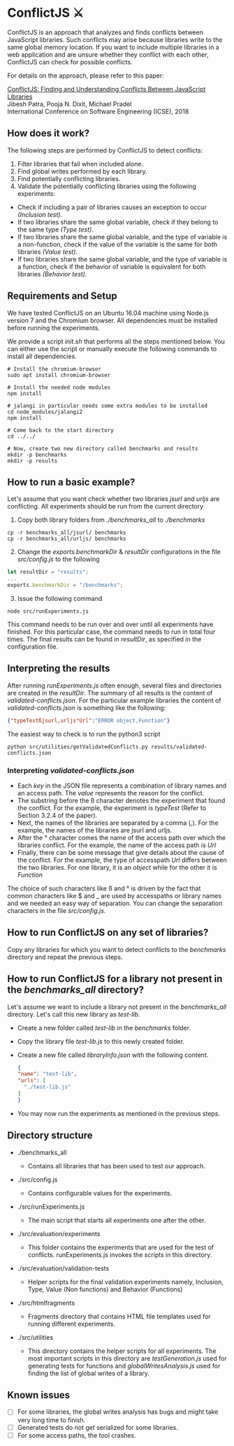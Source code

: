 # ConflictJS ⚔

ConflictJS is an approach that analyzes and finds conflicts between JavaScript libraries. Such conflicts may arise because libraries write to the same global memory location. If you want to include multiple libraries in a web application and are unsure whether they conflict with each other, ConflictJS can check for possible conflicts.

For details on the approach, please refer to this paper:

[ConflictJS: Finding and Understanding Conflicts Between JavaScript Libraries](http://mp.binaervarianz.de/icse2018.pdf)  
Jibesh Patra, Pooja N. Dixit, Michael Pradel  
International Conference on Software Engineering (ICSE), 2018

## How does it work?

The following steps are performed by ConflictJS to detect conflicts:

1. Filter libraries that fail when included alone.
2. Find global writes performed by each library.
3. Find potentially conflicting libraries.
4. Validate the potentially conflicting libraries using the following experiments:

  - Check if including a pair of libraries causes an exception to occur _(Inclusion test)_.
  - If two libraries share the same global variable, check if they belong to the same type _(Type test)_.
  - If two libraries share the same global variable, and the type of variable is a non-function, check if the value of the variable is the same for both libraries _(Value test)_.
  - If two libraries share the same global variable, and the type of variable is a function, check if the behavior of variable is equivalent for both libraries _(Behavior test)_.


## Requirements and Setup
We have tested ConflictJS on an Ubuntu 16.04 machine using Node.js version 7 and
the Chromium browser.
All dependencies must be installed before running the experiments.

We provide a script *init.sh* that performs all the steps mentioned below. You can
either use the script or manually execute the following commands to install all dependencies.

```shell
# Install the chromium-browser
sudo apt install chromium-browser

# Install the needed node modules
npm install

# jalangi in particular needs some extra modules to be installed
cd node_modules/jalangi2
npm install

# Come back to the start directory
cd ../../

# Now, create two new directory called benchmarks and results
mkdir -p benchmarks
mkdir -p results
```


## How to run a basic example?

Let's assume that you want check whether two libraries _jsurl_ and _urljs_ are conflicting. All experiments should be run from the current directory
1. Copy both library folders from _./benchmarks_all_ to _./benchmarks_
```shell
cp -r benchmarks_all/jsurl/ benchmarks
cp -r benchmarks_all/urljs/ benchmarks
```
2. Change the _exports.benchmarkDir_ & _resultDir_ configurations in the file _src/config.js_ to the following

  ```javascript
  let resultDir = "results";
  ...
  exports.benchmarkDir = "/benchmarks";
  ```

3. Issue the following command

  ```shell
  node src/runExperiments.js
  ```

This command needs to be run over and over until all experiments have finished. For this
particular case, the command needs to run in total four times.
The final results can be found in _resultDir_, as specified in the configuration file.

## Interpreting the results

After running _runExperiments.js_ often enough, several files and directories are created in the _resultDir_. The summary of all results is the content of _validated-conflicts.json_. For the particular example libraries the content of _validated-conflicts.json_ is something like the following:

```json
{"typeTestßjsurl,urljs°Url":"ERROR object,Function"}
```

The easiest way to check is to run the python3 script

```shell
python src/utilities/getValidatedConflicts.py results/validated-conflicts.json
```

### Interpreting _validated-conflicts.json_

- Each _key_ in the JSON file represents a combination of library names and an access path. The _value_ represents the reason for the conflict.
- The substring before the ß character denotes the experiment that found the conflict. For the example, the experiment is _typeTest_ (Refer to Section 3.2.4 of the paper).
- Next, the names of the libraries are separated by a comma (,). For the example, the names of the libraries are jsurl and urljs.
- After the ° character comes the name of the access path over which the libraries conflict. For the example, the name of the access path is _Url_
- Finally, there can be some message that give details about the cause of the conflict. For the example, the type of accesspath _Url_  differs between the two libraries. For one library, it is an _object_ while for the other it is _Function_

The choice of such characters like ß and ° is driven by the fact that common characters
like $ and \_ are used by accesspaths or library names and we needed an easy way of
separation. You can change the separation characters in the file _src/config.js_.

## How to run ConflictJS on any set of libraries?

Copy any libraries for which you want to detect conflicts to the _benchmarks_ directory and repeat the previous steps.

## How to run ConflictJS for a library not present in the *benchmarks_all* directory?

Let's assume we want to include a library not present in the *benchmarks_all* directory. Let's call this new library as _test-lib_.

- Create a new folder called _test-lib_ in the _benchmarks_ folder.
- Copy the library file _test-lib.js_ to this newly created folder.
- Create a new file called _libraryInfo.json_ with the following content.

  ```json
  {
  "name": "test-lib",
  "urls": [
    "./test-lib.js"
  ]
  }
  ```

- You may now run the experiments as mentioned in the previous steps.

## Directory structure
- ./benchmarks_all
    - Contains all libraries that has been used to test our approach.

- ./src/config.js

  - Contains configurable values for the experiments.

- ./src/runExperiments.js

  - The main script that starts all experiments one after the other.

- ./src/evaluation/experiments

  - This folder contains the experiments that are used for the test of conflicts. runExperiments.js invokes the scripts in this directory.

- ./src/evaluation/validation-tests

  - Helper scripts for the final validation experiments namely, Inclusion, Type, Value (Non functions) and Behavior (Functions)

- ./src/htmlfragments

  - Fragments directory that contains HTML file templates used for running different experiments.

- ./src/utilities

  - This directory contains the helper scripts for all experiments. The most important scripts in this directory are _testGeneration.js_ used for generating tests for functions and _globalWritesAnalysis.js_ used for finding the list of global writes of a library.

## Known issues

- [ ] For some libraries, the global writes analysis has bugs and
might take very long time to finish.
- [ ] Generated tests do not get serialized for some libraries.
- [ ] For some access paths, the tool crashes.
